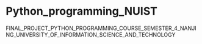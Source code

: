 # Python_programming_NUIST
FINAL_PROJECT_PYTHON_PROGRAMMING_COURSE_SEMESTER_4_NANJING_UNIVERSITY_OF_INFORMATION_SCIENCE_AND_TECHNOLOGY
